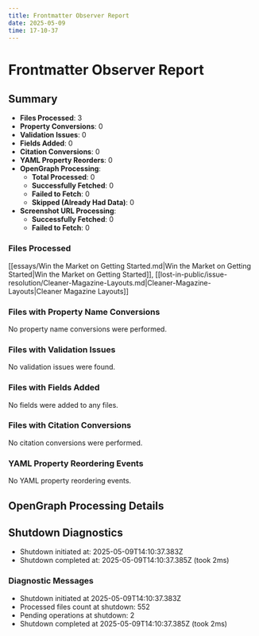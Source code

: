 ```yaml
---
title: Frontmatter Observer Report
date: 2025-05-09
time: 17-10-37
---
```


# Frontmatter Observer Report

## Summary

- **Files Processed**: 3
- **Property Conversions**: 0
- **Validation Issues**: 0
- **Fields Added**: 0
- **Citation Conversions**: 0
- **YAML Property Reorders**: 0
- **OpenGraph Processing**:
  - **Total Processed**: 0
  - **Successfully Fetched**: 0
  - **Failed to Fetch**: 0
  - **Skipped (Already Had Data)**: 0
- **Screenshot URL Processing**:
  - **Successfully Fetched**: 0
  - **Failed to Fetch**: 0

### Files Processed
[[essays/Win the Market on Getting Started.md|Win the Market on Getting Started|Win the Market on Getting Started]], [[lost-in-public/issue-resolution/Cleaner-Magazine-Layouts.md|Cleaner-Magazine-Layouts|Cleaner Magazine Layouts]]

### Files with Property Name Conversions
No property name conversions were performed.

### Files with Validation Issues
No validation issues were found.

### Files with Fields Added
No fields were added to any files.

### Files with Citation Conversions
No citation conversions were performed.

### YAML Property Reordering Events
No YAML property reordering events.

## OpenGraph Processing Details


## Shutdown Diagnostics

- Shutdown initiated at: 2025-05-09T14:10:37.383Z
- Shutdown completed at: 2025-05-09T14:10:37.385Z (took 2ms)

### Diagnostic Messages

- Shutdown initiated at 2025-05-09T14:10:37.383Z
- Processed files count at shutdown: 552
- Pending operations at shutdown: 2
- Shutdown completed at 2025-05-09T14:10:37.385Z (took 2ms)

